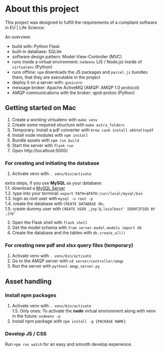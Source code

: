 # About this project

This project was designed to fulfill the requirements of a compliant software in EU | Life Science.

An overview:

-   build with: Python Flask
-   built-in database: SQLite
-   software design pattern: Model-View-Controller (MVC)
-   runs inside a virtual environment: `nodeenv` (JS / Node.js) inside of `virtualenv` (Python)
-   runs offline: `npm` downloads the JS packages and `parcel.js` bundles them, that they are executable in the project
-   deploy it on a server with: `gunicorn`
-   message broker: Apache ActiveMQ (AMQP: AMQP 1.0 protocol)
  -   AMQP communications with the broker: qpid-proton (Python)

## Getting started on Mac
1. Create a working virtualenv with `make venv`
2. Create some required structure with `make extra_folders`
3. Temporary: Install a pdf converter with `brew cask install wkhtmltopdf`
4. Install node modules with `npm install`
5. Bundle assets with `npm run build`
6. Start the server with `flask run`
7. Open http://localhost:5000/ 

### For creating and initiating the database
1. Activate venv with `. venv/bin/activate`   

extra steps, if you use **MySQL** as your database:  
1.1. download a [MySQL Server](https://dev.mysql.com/downloads/mysql/)  
1.2. type into your terminal: `export PATH=$PATH:/usr/local/mysql/bin`  
1.3. login as root user with `mysql -u root -p`  
1.4. create the database with `CREATE DATABASE db;`  
1.5. create dummy user with `CREATE USER ‚jnp‘@‚localhost' IDENTIFIED BY ‚jnp‘`

2. Open the Flask shell with `flask shell`
3. Get the model schema with `from server.model.models import db`
4. Create the database and the tables with `db.create_all()`

### For creating new pdf and xlsx query files (temporary) 
1. Activate venv with `. venv/bin/activate`
2. Go to the AMQP server with `cd server/controller/amqp`
3. Run the server with `python3 amqp_server.py`

## Asset handling
### Install npm packages
1. Activate venv with `. venv/bin/activate`  
1.5. Only ones: To activate the **node** virtual environment along with venv in the future: `nodeenv -p`
2. Install npm package with `npm install -g {PACKAGE NAME}`
### Develop JS / CSS
Run `npm run watch` for an easy and smooth develop experience.
